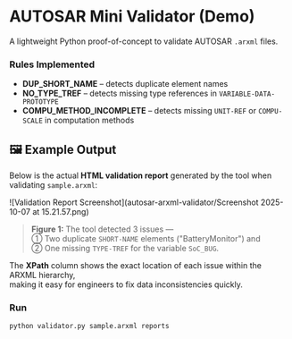 # AUTOSAR Mini Validator (Demo)

A lightweight Python proof-of-concept to validate AUTOSAR `.arxml` files.

### Rules Implemented
- **DUP_SHORT_NAME** – detects duplicate element names
- **NO_TYPE_TREF** – detects missing type references in `VARIABLE-DATA-PROTOTYPE`
- **COMPU_METHOD_INCOMPLETE** – detects missing `UNIT-REF` or `COMPU-SCALE` in computation methods

## 🖼️ Example Output

Below is the actual **HTML validation report** generated by the tool when validating `sample.arxml`:

![Validation Report Screenshot](autosar-arxml-validator/Screenshot 2025-10-07 at 15.21.57.png)

> **Figure 1:** The tool detected 3 issues —  
> ① Two duplicate `SHORT-NAME` elements ("BatteryMonitor") and  
> ② One missing `TYPE-TREF` for the variable `SoC_BUG`.

The **XPath** column shows the exact location of each issue within the ARXML hierarchy,  
making it easy for engineers to fix data inconsistencies quickly.

### Run
```bash
python validator.py sample.arxml reports
